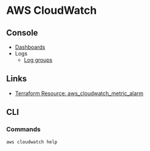 # AWS CloudWatch

<!--
https://github.com/ukncsc/mail-check/blob/a8887d4e74d65719d828f68e39591294061ed813/Terraform/modules/auroraBackup-module/scheduler.tf
-->

## Console

- [Dashboards](https://console.aws.amazon.com/cloudwatch/home#dashboards:)
- Logs
  - [Log groups](https://console.aws.amazon.com/cloudwatch/home#logsV2:log-groups)

## Links

- [Terraform Resource: aws_cloudwatch_metric_alarm](https://registry.terraform.io/providers/hashicorp/aws/latest/docs/resources/cloudwatch_metric_alarm)

## CLI

### Commands

```sh
aws cloudwatch help
```

<!-- ##

- Metric
- Alarm
- Events -->

